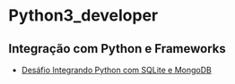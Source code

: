 # Python3_developer

## Integração com Python e Frameworks

  * [Desáfio Integrando Python com SQLite e MongoDB]("www.google.com")

